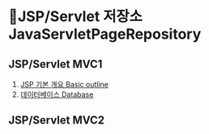 ﻿# :minidisc:JSP/Servlet 저장소 JavaServletPageRepository
## JSP/Servlet MVC1
1. [JSP 기본 개요 Basic outline]( https://github.com/taechacode/JavaServletPageRepository/tree/main/MVC1/Basic%20outline)
5. [데이터베이스 Database](https://github.com/taechacode/JavaServletPageRepository/tree/main/MVC1/Database)
## JSP/Servlet MVC2
